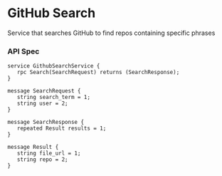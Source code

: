 # GitHub Search

Service that searches GitHub to find repos containing specific phrases

### API Spec

```
service GithubSearchService {
   rpc Search(SearchRequest) returns (SearchResponse);
}

message SearchRequest {
   string search_term = 1;
   string user = 2;
}

message SearchResponse {
   repeated Result results = 1;
}

message Result {
   string file_url = 1;
   string repo = 2;
}
```

